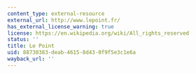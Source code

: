```yaml
---
content_type: external-resource
external_url: http://www.lepoint.fr/
has_external_license_warning: true
license: https://en.wikipedia.org/wiki/All_rights_reserved
status: ''
title: Le Point
uid: 88730383-deab-4615-8d43-0f9f5e3c1e6a
wayback_url: ''
---
```


